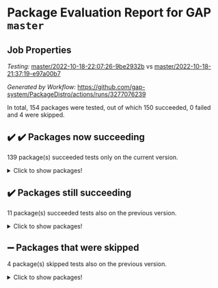 # Package Evaluation Report for GAP `master`

## Job Properties

*Testing:* [master/2022-10-18-22:07:26-9be2932b](https://github.com/gap-system/PackageDistro/blob/data/reports/master/2022-10-18-22:07:26-9be2932b) vs [master/2022-10-18-21:37:19-e97a00b7](https://github.com/gap-system/PackageDistro/blob/data/reports/master/2022-10-18-21:37:19-e97a00b7)

*Generated by Workflow:* https://github.com/gap-system/PackageDistro/actions/runs/3277076239

In total, 154 packages were tested, out of which 150 succeeded, 0 failed and 4 were skipped.

## :heavy_check_mark: :heavy_check_mark: Packages now succeeding

139 package(s) succeeded tests only on the current version.
<details><summary>Click to show packages!</summary>

- 4ti2interface 2022.09-01 [(success)](https://github.com/gap-system/PackageDistro/actions/runs/3277076239/jobs/5394123430) vs 4ti2interface 2022.09-01 [(skipped)](https://github.com/gap-system/PackageDistro/actions/runs/3276973463/jobs/5393854500)
- agt 0.2 [(success)](https://github.com/gap-system/PackageDistro/actions/runs/3277076239/jobs/5394123850) vs agt 0.2 [(skipped)](https://github.com/gap-system/PackageDistro/actions/runs/3276973463/jobs/5393854778)
- atlasrep 2.1.5 [(success)](https://github.com/gap-system/PackageDistro/actions/runs/3277076239/jobs/5394124115) vs atlasrep 2.1.5 [(skipped)](https://github.com/gap-system/PackageDistro/actions/runs/3276973463/jobs/5393855018)
- autodoc 2022.07.10 [(success)](https://github.com/gap-system/PackageDistro/actions/runs/3277076239/jobs/5394124183) vs autodoc 2022.07.10 [(skipped)](https://github.com/gap-system/PackageDistro/actions/runs/3276973463/jobs/5393855099)
- automata 1.15 [(success)](https://github.com/gap-system/PackageDistro/actions/runs/3277076239/jobs/5394124255) vs automata 1.15 [(skipped)](https://github.com/gap-system/PackageDistro/actions/runs/3276973463/jobs/5393855163)
- automgrp 1.3.2 [(success)](https://github.com/gap-system/PackageDistro/actions/runs/3277076239/jobs/5394124361) vs automgrp 1.3.2 [(skipped)](https://github.com/gap-system/PackageDistro/actions/runs/3276973463/jobs/5393855265)
- autpgrp 1.11 [(success)](https://github.com/gap-system/PackageDistro/actions/runs/3277076239/jobs/5394124457) vs autpgrp 1.11 [(skipped)](https://github.com/gap-system/PackageDistro/actions/runs/3276973463/jobs/5393855349)
- cap 2022.10-05 [(success)](https://github.com/gap-system/PackageDistro/actions/runs/3277076239/jobs/5394124568) vs cap 2022.10-04 [(skipped)](https://github.com/gap-system/PackageDistro/actions/runs/3276973463/jobs/5393855439)
- cddinterface 2022.08.11 [(success)](https://github.com/gap-system/PackageDistro/actions/runs/3277076239/jobs/5394124779) vs cddinterface 2022.08.11 [(skipped)](https://github.com/gap-system/PackageDistro/actions/runs/3276973463/jobs/5393855607)
- circle 1.6.5 [(success)](https://github.com/gap-system/PackageDistro/actions/runs/3277076239/jobs/5394124877) vs circle 1.6.5 [(skipped)](https://github.com/gap-system/PackageDistro/actions/runs/3276973463/jobs/5393855697)
- classicpres 1.22 [(success)](https://github.com/gap-system/PackageDistro/actions/runs/3277076239/jobs/5394124994) vs classicpres 1.22 [(skipped)](https://github.com/gap-system/PackageDistro/actions/runs/3276973463/jobs/5393855789)
- congruence 1.2.4 [(success)](https://github.com/gap-system/PackageDistro/actions/runs/3277076239/jobs/5394125202) vs congruence 1.2.4 [(skipped)](https://github.com/gap-system/PackageDistro/actions/runs/3276973463/jobs/5393856003)
- corelg 1.56 [(success)](https://github.com/gap-system/PackageDistro/actions/runs/3277076239/jobs/5394125302) vs corelg 1.56 [(skipped)](https://github.com/gap-system/PackageDistro/actions/runs/3276973463/jobs/5393856119)
- crime 1.6 [(success)](https://github.com/gap-system/PackageDistro/actions/runs/3277076239/jobs/5394125424) vs crime 1.6 [(skipped)](https://github.com/gap-system/PackageDistro/actions/runs/3276973463/jobs/5393856216)
- crisp 1.4.5 [(success)](https://github.com/gap-system/PackageDistro/actions/runs/3277076239/jobs/5394125504) vs crisp 1.4.5 [(skipped)](https://github.com/gap-system/PackageDistro/actions/runs/3276973463/jobs/5393856322)
- crypting 0.10.3 [(success)](https://github.com/gap-system/PackageDistro/actions/runs/3277076239/jobs/5394125595) vs crypting 0.10.3 [(skipped)](https://github.com/gap-system/PackageDistro/actions/runs/3276973463/jobs/5393856434)
- cryst 4.1.25 [(success)](https://github.com/gap-system/PackageDistro/actions/runs/3277076239/jobs/5394125727) vs cryst 4.1.25 [(skipped)](https://github.com/gap-system/PackageDistro/actions/runs/3276973463/jobs/5393856559)
- ctbllib 1.3.4 [(success)](https://github.com/gap-system/PackageDistro/actions/runs/3277076239/jobs/5394125975) vs ctbllib 1.3.4 [(skipped)](https://github.com/gap-system/PackageDistro/actions/runs/3276973463/jobs/5393856757)
- cubefree 1.19 [(success)](https://github.com/gap-system/PackageDistro/actions/runs/3277076239/jobs/5394126080) vs cubefree 1.19 [(skipped)](https://github.com/gap-system/PackageDistro/actions/runs/3276973463/jobs/5393856850)
- curlinterface 2.3.1 [(success)](https://github.com/gap-system/PackageDistro/actions/runs/3277076239/jobs/5394126157) vs curlinterface 2.3.1 [(skipped)](https://github.com/gap-system/PackageDistro/actions/runs/3276973463/jobs/5393856930)
- cvec 2.7.6 [(success)](https://github.com/gap-system/PackageDistro/actions/runs/3277076239/jobs/5394126222) vs cvec 2.7.6 [(skipped)](https://github.com/gap-system/PackageDistro/actions/runs/3276973463/jobs/5393857007)
- datastructures 0.2.7 [(success)](https://github.com/gap-system/PackageDistro/actions/runs/3277076239/jobs/5394126303) vs datastructures 0.2.7 [(skipped)](https://github.com/gap-system/PackageDistro/actions/runs/3276973463/jobs/5393857072)
- deepthought 1.0.6 [(success)](https://github.com/gap-system/PackageDistro/actions/runs/3277076239/jobs/5394126396) vs deepthought 1.0.6 [(skipped)](https://github.com/gap-system/PackageDistro/actions/runs/3276973463/jobs/5393857177)
- design 1.7 [(success)](https://github.com/gap-system/PackageDistro/actions/runs/3277076239/jobs/5394126488) vs design 1.7 [(skipped)](https://github.com/gap-system/PackageDistro/actions/runs/3276973463/jobs/5393857261)
- digraphs 1.6.0 [(success)](https://github.com/gap-system/PackageDistro/actions/runs/3277076239/jobs/5394126627) vs digraphs 1.6.0 [(skipped)](https://github.com/gap-system/PackageDistro/actions/runs/3276973463/jobs/5393857387)
- edim 1.3.6 [(success)](https://github.com/gap-system/PackageDistro/actions/runs/3277076239/jobs/5394126725) vs edim 1.3.6 [(skipped)](https://github.com/gap-system/PackageDistro/actions/runs/3276973463/jobs/5393857449)
- example 4.3.2 [(success)](https://github.com/gap-system/PackageDistro/actions/runs/3277076239/jobs/5394126801) vs example 4.3.2 [(skipped)](https://github.com/gap-system/PackageDistro/actions/runs/3276973463/jobs/5393857528)
- examplesforhomalg 2022.10-01 [(success)](https://github.com/gap-system/PackageDistro/actions/runs/3277076239/jobs/5394126900) vs examplesforhomalg 2022.10-01 [(skipped)](https://github.com/gap-system/PackageDistro/actions/runs/3276973463/jobs/5393857597)
- factint 1.6.3 [(success)](https://github.com/gap-system/PackageDistro/actions/runs/3277076239/jobs/5394126986) vs factint 1.6.3 [(skipped)](https://github.com/gap-system/PackageDistro/actions/runs/3276973463/jobs/5393857708)
- ferret 1.0.9 [(success)](https://github.com/gap-system/PackageDistro/actions/runs/3277076239/jobs/5394127050) vs ferret 1.0.9 [(skipped)](https://github.com/gap-system/PackageDistro/actions/runs/3276973463/jobs/5393857821)
- fining 1.5.1 [(success)](https://github.com/gap-system/PackageDistro/actions/runs/3277076239/jobs/5394127226) vs fining 1.5.1 [(skipped)](https://github.com/gap-system/PackageDistro/actions/runs/3276973463/jobs/5393858078)
- float 1.0.3 [(success)](https://github.com/gap-system/PackageDistro/actions/runs/3277076239/jobs/5394127312) vs float 1.0.3 [(skipped)](https://github.com/gap-system/PackageDistro/actions/runs/3276973463/jobs/5393858248)
- forms 1.2.9 [(success)](https://github.com/gap-system/PackageDistro/actions/runs/3277076239/jobs/5394127440) vs forms 1.2.9 [(skipped)](https://github.com/gap-system/PackageDistro/actions/runs/3276973463/jobs/5393858542)
- fr 2.4.10 [(success)](https://github.com/gap-system/PackageDistro/actions/runs/3277076239/jobs/5394127598) vs fr 2.4.10 [(skipped)](https://github.com/gap-system/PackageDistro/actions/runs/3276973463/jobs/5393858869)
- francy 1.2.5 [(success)](https://github.com/gap-system/PackageDistro/actions/runs/3277076239/jobs/5394127672) vs francy 1.2.5 [(skipped)](https://github.com/gap-system/PackageDistro/actions/runs/3276973463/jobs/5393858997)
- fwtree 1.3 [(success)](https://github.com/gap-system/PackageDistro/actions/runs/3277076239/jobs/5394127744) vs fwtree 1.3 [(skipped)](https://github.com/gap-system/PackageDistro/actions/runs/3276973463/jobs/5393859091)
- gapdoc 1.6.6 [(success)](https://github.com/gap-system/PackageDistro/actions/runs/3277076239/jobs/5394127823) vs gapdoc 1.6.6 [(skipped)](https://github.com/gap-system/PackageDistro/actions/runs/3276973463/jobs/5393859186)
- gauss 2022.10-01 [(success)](https://github.com/gap-system/PackageDistro/actions/runs/3277076239/jobs/5394127892) vs gauss 2022.10-01 [(skipped)](https://github.com/gap-system/PackageDistro/actions/runs/3276973463/jobs/5393859261)
- gaussforhomalg 2022.08-03 [(success)](https://github.com/gap-system/PackageDistro/actions/runs/3277076239/jobs/5394127976) vs gaussforhomalg 2022.08-03 [(skipped)](https://github.com/gap-system/PackageDistro/actions/runs/3276973463/jobs/5393859349)
- gbnp 1.0.5 [(success)](https://github.com/gap-system/PackageDistro/actions/runs/3277076239/jobs/5394128047) vs gbnp 1.0.5 [(skipped)](https://github.com/gap-system/PackageDistro/actions/runs/3276973463/jobs/5393859475)
- generalizedmorphismsforcap 2022.09-01 [(success)](https://github.com/gap-system/PackageDistro/actions/runs/3277076239/jobs/5394128128) vs generalizedmorphismsforcap 2022.09-01 [(skipped)](https://github.com/gap-system/PackageDistro/actions/runs/3276973463/jobs/5393859621)
- genss 1.6.8 [(success)](https://github.com/gap-system/PackageDistro/actions/runs/3277076239/jobs/5394128203) vs genss 1.6.8 [(skipped)](https://github.com/gap-system/PackageDistro/actions/runs/3276973463/jobs/5393859753)
- gradedmodules 2022.09-02 [(success)](https://github.com/gap-system/PackageDistro/actions/runs/3277076239/jobs/5394128294) vs gradedmodules 2022.09-02 [(skipped)](https://github.com/gap-system/PackageDistro/actions/runs/3276973463/jobs/5393859884)
- gradedringforhomalg 2022.10-01 [(success)](https://github.com/gap-system/PackageDistro/actions/runs/3277076239/jobs/5394128416) vs gradedringforhomalg 2022.10-01 [(skipped)](https://github.com/gap-system/PackageDistro/actions/runs/3276973463/jobs/5393860007)
- grape 4.8.5 [(success)](https://github.com/gap-system/PackageDistro/actions/runs/3277076239/jobs/5394128505) vs grape 4.8.5 [(skipped)](https://github.com/gap-system/PackageDistro/actions/runs/3276973463/jobs/5393860124)
- groupoids 1.71 [(success)](https://github.com/gap-system/PackageDistro/actions/runs/3277076239/jobs/5394128608) vs groupoids 1.71 [(skipped)](https://github.com/gap-system/PackageDistro/actions/runs/3276973463/jobs/5393860258)
- grpconst 2.6.2 [(success)](https://github.com/gap-system/PackageDistro/actions/runs/3277076239/jobs/5394128712) vs grpconst 2.6.2 [(skipped)](https://github.com/gap-system/PackageDistro/actions/runs/3276973463/jobs/5393860372)
- guarana 0.96.3 [(success)](https://github.com/gap-system/PackageDistro/actions/runs/3277076239/jobs/5394128842) vs guarana 0.96.3 [(skipped)](https://github.com/gap-system/PackageDistro/actions/runs/3276973463/jobs/5393860512)
- guava 3.17 [(success)](https://github.com/gap-system/PackageDistro/actions/runs/3277076239/jobs/5394128944) vs guava 3.17 [(skipped)](https://github.com/gap-system/PackageDistro/actions/runs/3276973463/jobs/5393860602)
- hap 1.47 [(success)](https://github.com/gap-system/PackageDistro/actions/runs/3277076239/jobs/5394129079) vs hap 1.47 [(skipped)](https://github.com/gap-system/PackageDistro/actions/runs/3276973463/jobs/5393860689)
- hapcryst 0.1.15 [(success)](https://github.com/gap-system/PackageDistro/actions/runs/3277076239/jobs/5394129221) vs hapcryst 0.1.15 [(skipped)](https://github.com/gap-system/PackageDistro/actions/runs/3276973463/jobs/5393860831)
- hecke 1.5.3 [(success)](https://github.com/gap-system/PackageDistro/actions/runs/3277076239/jobs/5394129337) vs hecke 1.5.3 [(skipped)](https://github.com/gap-system/PackageDistro/actions/runs/3276973463/jobs/5393860942)
- help 3.5 [(success)](https://github.com/gap-system/PackageDistro/actions/runs/3277076239/jobs/5394129456) vs help 3.5 [(skipped)](https://github.com/gap-system/PackageDistro/actions/runs/3276973463/jobs/5393861030)
- homalg 2022.08-04 [(success)](https://github.com/gap-system/PackageDistro/actions/runs/3277076239/jobs/5394129580) vs homalg 2022.08-04 [(skipped)](https://github.com/gap-system/PackageDistro/actions/runs/3276973463/jobs/5393861115)
- homalgtocas 2022.10-01 [(success)](https://github.com/gap-system/PackageDistro/actions/runs/3277076239/jobs/5394129765) vs homalgtocas 2022.10-01 [(skipped)](https://github.com/gap-system/PackageDistro/actions/runs/3276973463/jobs/5393861223)
- idrel 2.44 [(success)](https://github.com/gap-system/PackageDistro/actions/runs/3277076239/jobs/5394129881) vs idrel 2.44 [(skipped)](https://github.com/gap-system/PackageDistro/actions/runs/3276973463/jobs/5393861349)
- images 1.3.1 [(success)](https://github.com/gap-system/PackageDistro/actions/runs/3277076239/jobs/5394130051) vs images 1.3.1 [(skipped)](https://github.com/gap-system/PackageDistro/actions/runs/3276973463/jobs/5393861445)
- intpic 0.3.0 [(success)](https://github.com/gap-system/PackageDistro/actions/runs/3277076239/jobs/5394130162) vs intpic 0.3.0 [(skipped)](https://github.com/gap-system/PackageDistro/actions/runs/3276973463/jobs/5393861525)
- io 4.8.0 [(success)](https://github.com/gap-system/PackageDistro/actions/runs/3277076239/jobs/5394130254) vs io 4.8.0 [(skipped)](https://github.com/gap-system/PackageDistro/actions/runs/3276973463/jobs/5393861620)
- io_forhomalg 2022.09-01 [(success)](https://github.com/gap-system/PackageDistro/actions/runs/3277076239/jobs/5394130344) vs io_forhomalg 2022.09-01 [(skipped)](https://github.com/gap-system/PackageDistro/actions/runs/3276973463/jobs/5393861713)
- irredsol 1.4.3 [(success)](https://github.com/gap-system/PackageDistro/actions/runs/3277076239/jobs/5394130435) vs irredsol 1.4.3 [(skipped)](https://github.com/gap-system/PackageDistro/actions/runs/3276973463/jobs/5393861812)
- json 2.1.1 [(success)](https://github.com/gap-system/PackageDistro/actions/runs/3277076239/jobs/5394130529) vs json 2.1.1 [(skipped)](https://github.com/gap-system/PackageDistro/actions/runs/3276973463/jobs/5393861889)
- jupyterkernel 1.4.1 [(success)](https://github.com/gap-system/PackageDistro/actions/runs/3277076239/jobs/5394130629) vs jupyterkernel 1.4.1 [(skipped)](https://github.com/gap-system/PackageDistro/actions/runs/3276973463/jobs/5393861981)
- jupyterviz 1.5.6 [(success)](https://github.com/gap-system/PackageDistro/actions/runs/3277076239/jobs/5394130754) vs jupyterviz 1.5.6 [(skipped)](https://github.com/gap-system/PackageDistro/actions/runs/3276973463/jobs/5393862082)
- kan 1.34 [(success)](https://github.com/gap-system/PackageDistro/actions/runs/3277076239/jobs/5394130863) vs kan 1.34 [(skipped)](https://github.com/gap-system/PackageDistro/actions/runs/3276973463/jobs/5393862192)
- kbmag 1.5.10 [(success)](https://github.com/gap-system/PackageDistro/actions/runs/3277076239/jobs/5394130997) vs kbmag 1.5.10 [(skipped)](https://github.com/gap-system/PackageDistro/actions/runs/3276973463/jobs/5393862306)
- laguna 3.9.5 [(success)](https://github.com/gap-system/PackageDistro/actions/runs/3277076239/jobs/5394131123) vs laguna 3.9.5 [(skipped)](https://github.com/gap-system/PackageDistro/actions/runs/3276973463/jobs/5393862446)
- liealgdb 2.2.1 [(success)](https://github.com/gap-system/PackageDistro/actions/runs/3277076239/jobs/5394131258) vs liealgdb 2.2.1 [(skipped)](https://github.com/gap-system/PackageDistro/actions/runs/3276973463/jobs/5393862628)
- liepring 2.7 [(success)](https://github.com/gap-system/PackageDistro/actions/runs/3277076239/jobs/5394131382) vs liepring 2.7 [(skipped)](https://github.com/gap-system/PackageDistro/actions/runs/3276973463/jobs/5393862792)
- liering 2.4.2 [(success)](https://github.com/gap-system/PackageDistro/actions/runs/3277076239/jobs/5394131471) vs liering 2.4.2 [(skipped)](https://github.com/gap-system/PackageDistro/actions/runs/3276973463/jobs/5393862965)
- linearalgebraforcap 2022.10-01 [(success)](https://github.com/gap-system/PackageDistro/actions/runs/3277076239/jobs/5394131598) vs linearalgebraforcap 2022.10-01 [(skipped)](https://github.com/gap-system/PackageDistro/actions/runs/3276973463/jobs/5393863090)
- localizeringforhomalg 2022.09-01 [(success)](https://github.com/gap-system/PackageDistro/actions/runs/3277076239/jobs/5394131733) vs localizeringforhomalg 2022.09-01 [(skipped)](https://github.com/gap-system/PackageDistro/actions/runs/3276973463/jobs/5393863201)
- loops 3.4.2 [(success)](https://github.com/gap-system/PackageDistro/actions/runs/3277076239/jobs/5394131839) vs loops 3.4.2 [(skipped)](https://github.com/gap-system/PackageDistro/actions/runs/3276973463/jobs/5393863310)
- lpres 1.0.3 [(success)](https://github.com/gap-system/PackageDistro/actions/runs/3277076239/jobs/5394131936) vs lpres 1.0.3 [(skipped)](https://github.com/gap-system/PackageDistro/actions/runs/3276973463/jobs/5393863401)
- majoranaalgebras 1.4 [(success)](https://github.com/gap-system/PackageDistro/actions/runs/3277076239/jobs/5394132025) vs majoranaalgebras 1.4 [(skipped)](https://github.com/gap-system/PackageDistro/actions/runs/3276973463/jobs/5393863500)
- mapclass 1.4.6 [(success)](https://github.com/gap-system/PackageDistro/actions/runs/3277076239/jobs/5394132113) vs mapclass 1.4.6 [(skipped)](https://github.com/gap-system/PackageDistro/actions/runs/3276973463/jobs/5393863599)
- matgrp 0.70 [(success)](https://github.com/gap-system/PackageDistro/actions/runs/3277076239/jobs/5394132230) vs matgrp 0.70 [(skipped)](https://github.com/gap-system/PackageDistro/actions/runs/3276973463/jobs/5393863712)
- matricesforhomalg 2022.10-05 [(success)](https://github.com/gap-system/PackageDistro/actions/runs/3277076239/jobs/5394132343) vs matricesforhomalg 2022.10-05 [(skipped)](https://github.com/gap-system/PackageDistro/actions/runs/3276973463/jobs/5393863819)
- modisom 2.5.3 [(success)](https://github.com/gap-system/PackageDistro/actions/runs/3277076239/jobs/5394132438) vs modisom 2.5.3 [(skipped)](https://github.com/gap-system/PackageDistro/actions/runs/3276973463/jobs/5393863900)
- modulepresentationsforcap 2022.10-02 [(success)](https://github.com/gap-system/PackageDistro/actions/runs/3277076239/jobs/5394132524) vs modulepresentationsforcap 2022.10-02 [(skipped)](https://github.com/gap-system/PackageDistro/actions/runs/3276973463/jobs/5393863997)
- modules 2022.09-01 [(success)](https://github.com/gap-system/PackageDistro/actions/runs/3277076239/jobs/5394132604) vs modules 2022.09-01 [(skipped)](https://github.com/gap-system/PackageDistro/actions/runs/3276973463/jobs/5393864107)
- monoidalcategories 2022.10-01 [(success)](https://github.com/gap-system/PackageDistro/actions/runs/3277076239/jobs/5394132681) vs monoidalcategories 2022.10-01 [(skipped)](https://github.com/gap-system/PackageDistro/actions/runs/3276973463/jobs/5393864198)
- nconvex 2022.09-01 [(success)](https://github.com/gap-system/PackageDistro/actions/runs/3277076239/jobs/5394132765) vs nconvex 2022.09-01 [(skipped)](https://github.com/gap-system/PackageDistro/actions/runs/3276973463/jobs/5393864283)
- nilmat 1.4.2 [(success)](https://github.com/gap-system/PackageDistro/actions/runs/3277076239/jobs/5394132839) vs nilmat 1.4.2 [(skipped)](https://github.com/gap-system/PackageDistro/actions/runs/3276973463/jobs/5393864375)
- nock 1.5 [(success)](https://github.com/gap-system/PackageDistro/actions/runs/3277076239/jobs/5394132920) vs nock 1.5 [(skipped)](https://github.com/gap-system/PackageDistro/actions/runs/3276973463/jobs/5393864476)
- normalizinterface 1.3.4 [(success)](https://github.com/gap-system/PackageDistro/actions/runs/3277076239/jobs/5394133013) vs normalizinterface 1.3.4 [(skipped)](https://github.com/gap-system/PackageDistro/actions/runs/3276973463/jobs/5393864561)
- nq 2.5.8 [(success)](https://github.com/gap-system/PackageDistro/actions/runs/3277076239/jobs/5394133103) vs nq 2.5.8 [(skipped)](https://github.com/gap-system/PackageDistro/actions/runs/3276973463/jobs/5393864677)
- numericalsgps 1.3.1 [(success)](https://github.com/gap-system/PackageDistro/actions/runs/3277076239/jobs/5394133192) vs numericalsgps 1.3.1 [(skipped)](https://github.com/gap-system/PackageDistro/actions/runs/3276973463/jobs/5393864791)
- openmath 11.5.1 [(success)](https://github.com/gap-system/PackageDistro/actions/runs/3277076239/jobs/5394133303) vs openmath 11.5.1 [(skipped)](https://github.com/gap-system/PackageDistro/actions/runs/3276973463/jobs/5393864937)
- orb 4.9.0 [(success)](https://github.com/gap-system/PackageDistro/actions/runs/3277076239/jobs/5394133377) vs orb 4.9.0 [(skipped)](https://github.com/gap-system/PackageDistro/actions/runs/3276973463/jobs/5393865062)
- packagemanager 1.3.2 [(success)](https://github.com/gap-system/PackageDistro/actions/runs/3277076239/jobs/5394133462) vs packagemanager 1.3.2 [(skipped)](https://github.com/gap-system/PackageDistro/actions/runs/3276973463/jobs/5393865184)
- patternclass 2.4.3 [(success)](https://github.com/gap-system/PackageDistro/actions/runs/3277076239/jobs/5394133559) vs patternclass 2.4.3 [(skipped)](https://github.com/gap-system/PackageDistro/actions/runs/3276973463/jobs/5393865302)
- permut 2.0.4 [(success)](https://github.com/gap-system/PackageDistro/actions/runs/3277076239/jobs/5394133642) vs permut 2.0.4 [(skipped)](https://github.com/gap-system/PackageDistro/actions/runs/3276973463/jobs/5393865433)
- polenta 1.3.10 [(success)](https://github.com/gap-system/PackageDistro/actions/runs/3277076239/jobs/5394133723) vs polenta 1.3.10 [(skipped)](https://github.com/gap-system/PackageDistro/actions/runs/3276973463/jobs/5393865546)
- polymaking 0.8.6 [(success)](https://github.com/gap-system/PackageDistro/actions/runs/3277076239/jobs/5394133819) vs polymaking 0.8.6 [(skipped)](https://github.com/gap-system/PackageDistro/actions/runs/3276973463/jobs/5393865678)
- primgrp 3.4.2 [(success)](https://github.com/gap-system/PackageDistro/actions/runs/3277076239/jobs/5394133915) vs primgrp 3.4.2 [(skipped)](https://github.com/gap-system/PackageDistro/actions/runs/3276973463/jobs/5393865799)
- profiling 2.5.1 [(success)](https://github.com/gap-system/PackageDistro/actions/runs/3277076239/jobs/5394134025) vs profiling 2.5.1 [(skipped)](https://github.com/gap-system/PackageDistro/actions/runs/3276973463/jobs/5393865954)
- qpa 1.34 [(success)](https://github.com/gap-system/PackageDistro/actions/runs/3277076239/jobs/5394134114) vs qpa 1.34 [(skipped)](https://github.com/gap-system/PackageDistro/actions/runs/3276973463/jobs/5393866056)
- quagroup 1.8.3 [(success)](https://github.com/gap-system/PackageDistro/actions/runs/3277076239/jobs/5394134207) vs quagroup 1.8.3 [(skipped)](https://github.com/gap-system/PackageDistro/actions/runs/3276973463/jobs/5393866155)
- radiroot 2.9 [(success)](https://github.com/gap-system/PackageDistro/actions/runs/3277076239/jobs/5394134286) vs radiroot 2.9 [(skipped)](https://github.com/gap-system/PackageDistro/actions/runs/3276973463/jobs/5393866224)
- rcwa 4.7.0 [(success)](https://github.com/gap-system/PackageDistro/actions/runs/3277076239/jobs/5394134368) vs rcwa 4.7.0 [(skipped)](https://github.com/gap-system/PackageDistro/actions/runs/3276973463/jobs/5393866336)
- rds 1.8 [(success)](https://github.com/gap-system/PackageDistro/actions/runs/3277076239/jobs/5394134458) vs rds 1.8 [(skipped)](https://github.com/gap-system/PackageDistro/actions/runs/3276973463/jobs/5393866465)
- recog 1.4.2 [(success)](https://github.com/gap-system/PackageDistro/actions/runs/3277076239/jobs/5394134532) vs recog 1.4.2 [(skipped)](https://github.com/gap-system/PackageDistro/actions/runs/3276973463/jobs/5393866592)
- repndecomp 1.2.1 [(success)](https://github.com/gap-system/PackageDistro/actions/runs/3277076239/jobs/5394134622) vs repndecomp 1.2.1 [(skipped)](https://github.com/gap-system/PackageDistro/actions/runs/3276973463/jobs/5393866706)
- repsn 3.1.0 [(success)](https://github.com/gap-system/PackageDistro/actions/runs/3277076239/jobs/5394134707) vs repsn 3.1.0 [(skipped)](https://github.com/gap-system/PackageDistro/actions/runs/3276973463/jobs/5393866802)
- resclasses 4.7.3 [(success)](https://github.com/gap-system/PackageDistro/actions/runs/3277076239/jobs/5394134786) vs resclasses 4.7.3 [(skipped)](https://github.com/gap-system/PackageDistro/actions/runs/3276973463/jobs/5393866914)
- ringsforhomalg 2022.10-02 [(success)](https://github.com/gap-system/PackageDistro/actions/runs/3277076239/jobs/5394134873) vs ringsforhomalg 2022.10-02 [(skipped)](https://github.com/gap-system/PackageDistro/actions/runs/3276973463/jobs/5393866986)
- sco 2022.09-01 [(success)](https://github.com/gap-system/PackageDistro/actions/runs/3277076239/jobs/5394134958) vs sco 2022.09-01 [(skipped)](https://github.com/gap-system/PackageDistro/actions/runs/3276973463/jobs/5393867058)
- scscp 2.3.1 [(success)](https://github.com/gap-system/PackageDistro/actions/runs/3277076239/jobs/5394135018) vs scscp 2.3.1 [(skipped)](https://github.com/gap-system/PackageDistro/actions/runs/3276973463/jobs/5393867147)
- semigroups 5.0.2 [(success)](https://github.com/gap-system/PackageDistro/actions/runs/3277076239/jobs/5394135125) vs semigroups 5.0.2 [(skipped)](https://github.com/gap-system/PackageDistro/actions/runs/3276973463/jobs/5393867235)
- sglppow 2.2 [(success)](https://github.com/gap-system/PackageDistro/actions/runs/3277076239/jobs/5394135253) vs sglppow 2.2 [(skipped)](https://github.com/gap-system/PackageDistro/actions/runs/3276973463/jobs/5393867337)
- sgpviz 0.999.5 [(success)](https://github.com/gap-system/PackageDistro/actions/runs/3277076239/jobs/5394135384) vs sgpviz 0.999.5 [(skipped)](https://github.com/gap-system/PackageDistro/actions/runs/3276973463/jobs/5393867470)
- simpcomp 2.1.14 [(success)](https://github.com/gap-system/PackageDistro/actions/runs/3277076239/jobs/5394135492) vs simpcomp 2.1.14 [(skipped)](https://github.com/gap-system/PackageDistro/actions/runs/3276973463/jobs/5393867561)
- singular 2022.09.23 [(success)](https://github.com/gap-system/PackageDistro/actions/runs/3277076239/jobs/5394135605) vs singular 2022.09.23 [(skipped)](https://github.com/gap-system/PackageDistro/actions/runs/3276973463/jobs/5393867664)
- sla 1.5.3 [(success)](https://github.com/gap-system/PackageDistro/actions/runs/3277076239/jobs/5394135725) vs sla 1.5.3 [(skipped)](https://github.com/gap-system/PackageDistro/actions/runs/3276973463/jobs/5393867747)
- smallgrp 1.5 [(success)](https://github.com/gap-system/PackageDistro/actions/runs/3277076239/jobs/5394135832) vs smallgrp 1.5 [(skipped)](https://github.com/gap-system/PackageDistro/actions/runs/3276973463/jobs/5393867820)
- smallsemi 0.6.13 [(success)](https://github.com/gap-system/PackageDistro/actions/runs/3277076239/jobs/5394135992) vs smallsemi 0.6.13 [(skipped)](https://github.com/gap-system/PackageDistro/actions/runs/3276973463/jobs/5393867897)
- sonata 2.9.5 [(success)](https://github.com/gap-system/PackageDistro/actions/runs/3277076239/jobs/5394136161) vs sonata 2.9.5 [(skipped)](https://github.com/gap-system/PackageDistro/actions/runs/3276973463/jobs/5393868039)
- sophus 1.27 [(success)](https://github.com/gap-system/PackageDistro/actions/runs/3277076239/jobs/5394136297) vs sophus 1.27 [(skipped)](https://github.com/gap-system/PackageDistro/actions/runs/3276973463/jobs/5393868159)
- spinsym 1.5.2 [(success)](https://github.com/gap-system/PackageDistro/actions/runs/3277076239/jobs/5394136416) vs spinsym 1.5.2 [(skipped)](https://github.com/gap-system/PackageDistro/actions/runs/3276973463/jobs/5393868255)
- standardff 0.9.4 [(success)](https://github.com/gap-system/PackageDistro/actions/runs/3277076239/jobs/5394136548) vs standardff 0.9.4 [(skipped)](https://github.com/gap-system/PackageDistro/actions/runs/3276973463/jobs/5393868328)
- symbcompcc 1.3.2 [(success)](https://github.com/gap-system/PackageDistro/actions/runs/3277076239/jobs/5394136670) vs symbcompcc 1.3.2 [(skipped)](https://github.com/gap-system/PackageDistro/actions/runs/3276973463/jobs/5393868424)
- thelma 1.3 [(success)](https://github.com/gap-system/PackageDistro/actions/runs/3277076239/jobs/5394136751) vs thelma 1.3 [(skipped)](https://github.com/gap-system/PackageDistro/actions/runs/3276973463/jobs/5393868530)
- tomlib 1.2.9 [(success)](https://github.com/gap-system/PackageDistro/actions/runs/3277076239/jobs/5394136829) vs tomlib 1.2.9 [(skipped)](https://github.com/gap-system/PackageDistro/actions/runs/3276973463/jobs/5393868613)
- toolsforhomalg 2022.09-08 [(success)](https://github.com/gap-system/PackageDistro/actions/runs/3277076239/jobs/5394136912) vs toolsforhomalg 2022.09-08 [(skipped)](https://github.com/gap-system/PackageDistro/actions/runs/3276973463/jobs/5393868700)
- toric 1.9.5 [(success)](https://github.com/gap-system/PackageDistro/actions/runs/3277076239/jobs/5394136984) vs toric 1.9.5 [(skipped)](https://github.com/gap-system/PackageDistro/actions/runs/3276973463/jobs/5393868815)
- toricvarieties 2022.07.13 [(success)](https://github.com/gap-system/PackageDistro/actions/runs/3277076239/jobs/5394137066) vs toricvarieties 2022.07.13 [(skipped)](https://github.com/gap-system/PackageDistro/actions/runs/3276973463/jobs/5393868891)
- transgrp 3.6.3 [(success)](https://github.com/gap-system/PackageDistro/actions/runs/3277076239/jobs/5394137175) vs transgrp 3.6.3 [(skipped)](https://github.com/gap-system/PackageDistro/actions/runs/3276973463/jobs/5393869002)
- ugaly 4.0.3 [(success)](https://github.com/gap-system/PackageDistro/actions/runs/3277076239/jobs/5394137260) vs ugaly 4.0.3 [(skipped)](https://github.com/gap-system/PackageDistro/actions/runs/3276973463/jobs/5393869095)
- unipot 1.5 [(success)](https://github.com/gap-system/PackageDistro/actions/runs/3277076239/jobs/5394137360) vs unipot 1.5 [(skipped)](https://github.com/gap-system/PackageDistro/actions/runs/3276973463/jobs/5393869188)
- unitlib 4.1.0 [(success)](https://github.com/gap-system/PackageDistro/actions/runs/3277076239/jobs/5394137483) vs unitlib 4.1.0 [(skipped)](https://github.com/gap-system/PackageDistro/actions/runs/3276973463/jobs/5393869278)
- utils 0.77 [(success)](https://github.com/gap-system/PackageDistro/actions/runs/3277076239/jobs/5394137588) vs utils 0.77 [(skipped)](https://github.com/gap-system/PackageDistro/actions/runs/3276973463/jobs/5393869358)
- uuid 0.7 [(success)](https://github.com/gap-system/PackageDistro/actions/runs/3277076239/jobs/5394137681) vs uuid 0.7 [(skipped)](https://github.com/gap-system/PackageDistro/actions/runs/3276973463/jobs/5393869446)
- walrus 0.9991 [(success)](https://github.com/gap-system/PackageDistro/actions/runs/3277076239/jobs/5394137819) vs walrus 0.9991 [(skipped)](https://github.com/gap-system/PackageDistro/actions/runs/3276973463/jobs/5393869536)
- wedderga 4.10.2 [(success)](https://github.com/gap-system/PackageDistro/actions/runs/3277076239/jobs/5394137928) vs wedderga 4.10.2 [(skipped)](https://github.com/gap-system/PackageDistro/actions/runs/3276973463/jobs/5393869623)
- xmod 2.88 [(success)](https://github.com/gap-system/PackageDistro/actions/runs/3277076239/jobs/5394138127) vs xmod 2.88 [(skipped)](https://github.com/gap-system/PackageDistro/actions/runs/3276973463/jobs/5393869710)
- xmodalg 1.22 [(success)](https://github.com/gap-system/PackageDistro/actions/runs/3277076239/jobs/5394138248) vs xmodalg 1.22 [(skipped)](https://github.com/gap-system/PackageDistro/actions/runs/3276973463/jobs/5393869792)
- yangbaxter 0.10.1 [(success)](https://github.com/gap-system/PackageDistro/actions/runs/3277076239/jobs/5394138357) vs yangbaxter 0.10.1 [(skipped)](https://github.com/gap-system/PackageDistro/actions/runs/3276973463/jobs/5393869871)
- zeromqinterface 0.14 [(success)](https://github.com/gap-system/PackageDistro/actions/runs/3277076239/jobs/5394138473) vs zeromqinterface 0.14 [(skipped)](https://github.com/gap-system/PackageDistro/actions/runs/3276973463/jobs/5393869930)
</details>

## :heavy_check_mark: Packages still succeeding

11 package(s) succeeded tests also on the previous version.
<details><summary>Click to show packages!</summary>

- ace 5.6.1 [(success)](https://github.com/gap-system/PackageDistro/actions/runs/3277076239/jobs/5394123620)
- aclib 1.3.2 [(success)](https://github.com/gap-system/PackageDistro/actions/runs/3277076239/jobs/5394123723)
- alnuth 3.2.1 [(success)](https://github.com/gap-system/PackageDistro/actions/runs/3277076239/jobs/5394123968)
- anupq 3.2.6 [(success)](https://github.com/gap-system/PackageDistro/actions/runs/3277076239/jobs/5394124049)
- caratinterface 2.3.4 [(success)](https://github.com/gap-system/PackageDistro/actions/runs/3277076239/jobs/5394124686)
- cohomolo 1.6.10 [(success)](https://github.com/gap-system/PackageDistro/actions/runs/3277076239/jobs/5394125096)
- crystcat 1.1.10 [(success)](https://github.com/gap-system/PackageDistro/actions/runs/3277076239/jobs/5394125857)
- difsets 2.3.1 [(success)](https://github.com/gap-system/PackageDistro/actions/runs/3277076239/jobs/5394126555)
- fga 1.4.0 [(success)](https://github.com/gap-system/PackageDistro/actions/runs/3277076239/jobs/5394127138)
- format 1.4.3 [(success)](https://github.com/gap-system/PackageDistro/actions/runs/3277076239/jobs/5394127377)
- fplsa 1.2.5 [(success)](https://github.com/gap-system/PackageDistro/actions/runs/3277076239/jobs/5394127516)
</details>

## :heavy_minus_sign: Packages that were skipped

4 package(s) skipped tests also on the previous version.
<details><summary>Click to show packages!</summary>

- browse 1.8.18 [(skipped)](https://github.com/gap-system/PackageDistro/actions/runs/3277076239/jobs/5393952012)
- itc 1.5.1 [(skipped)](https://github.com/gap-system/PackageDistro/actions/runs/3277076239/jobs/5393952012)
- polycyclic 2.16 [(skipped)](https://github.com/gap-system/PackageDistro/actions/runs/3277076239/jobs/5393952012)
- xgap 4.31 [(skipped)](https://github.com/gap-system/PackageDistro/actions/runs/3277076239/jobs/5393952012)
</details>

